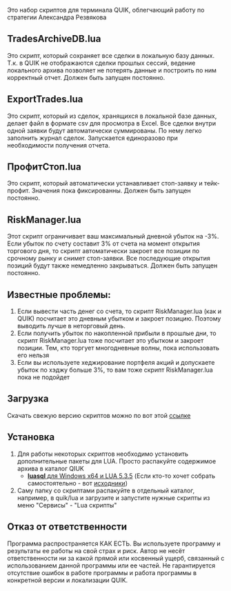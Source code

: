 Это набор скриптов для терминала QUIK, облегчающий работу по стратегии Александра Резвякова

## **TradesArchiveDB.lua** 
Это скрипт, который сохраняет все сделки в локальную базу данных. Т.к. в QUIK не отображаются сделки прошлых сессий, ведение локального архива позволяет не потерять данные и построить по ним корректный отчет. Должен быть запущен постоянно.

## **ExportTrades.lua** 
Это скрипт, который из сделок, хранящихся в локальной базе данных, делает файл в формате csv для просмотра в Excel. Все сделки внутри одной заявки будут автоматически суммированы. По нему легко заполнить журнал сделок. Запускается единоразово при необходимости получения отчета.

## **ПрофитСтоп.lua** 
Это скрипт, который автоматически устанавливает стоп-заявку и тейк-профит. Значения пока фиксированны. Должен быть запущен постоянно.

## **RiskManager.lua** 
Этот скрипт ограничивает ваш максимальный дневной убыток на -3%. Если убыток по счету составит 3% от счета на момент открытия торгового дня, то скрипт автоматически закроет все позиции по срочному рынку и снимет стоп-заявки. Все последующие открытия позиций будут также немедленно закрываться. Должен быть запущен постоянно.

## Известные проблемы:
1. Если вывести часть денег со счета, то скрипт RiskManager.lua (как и QUIK) посчитает это дневным убытком и закроет позицию. Поэтому выводить лучше в неторговый день.
2. Если получить убыток по накопленной прибыли в прошлые дни, то скрипт RiskManager.lua тоже посчитает это убытком и закроет позиции. Тем, кто торгует многодневные волны, пока использовать его нельзя
3. Если вы используете хеджирование портфеля акций и допускаете убыток по хэджу больше 3%, то вам тоже скрипт RiskManager.lua пока не подойдет

## Загрузка
Скачать свежую версию скриптов можно по вот этой [ссылке](https://github.com/apaex/ProfitStop/releases/latest)

## Установка
1. Для работы некоторых скриптов необходимо установить дополнительные пакеты для LUA. Просто распакуйте содержимое архива в каталог QIUK
    * [**luasql** для Windows x64 и LUA 5.3.5](https://disk.yandex.ru/d/5JIjGDU1lKtF4w) (Если кто-то хочет собрать самостоятельно - вот [исходники](https://github.com/lunarmodules/luasql))
2. Саму папку со скриптами распакуйте в отдельный каталог, например, в quik/lua и загрузите и запустите нужные скрипты из меню "Сервисы" - "Lua скрипты"

## Отказ от ответственности
 Программа распространяется КАК ЕСТЬ. Вы используете программу и результаты ее работы на свой страх и риск. Автор не несёт ответственности ни за какой прямой или косвенный ущерб, связанный с использованием данной программы или ее частей. Не гарантируется отсутствие ошибок в работе программы и работа программы в конкретной версии и локализации QUIK.
